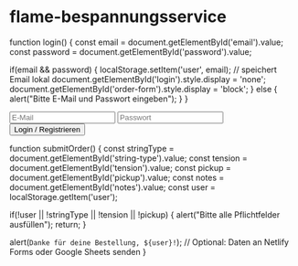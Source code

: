 # flame-bespannungsservice

function login() {
  const email = document.getElementById('email').value;
  const password = document.getElementById('password').value;

  if(email && password) {
    localStorage.setItem('user', email);  // speichert Email lokal
    document.getElementById('login').style.display = 'none';
    document.getElementById('order-form').style.display = 'block';
  } else {
    alert("Bitte E-Mail und Passwort eingeben");
  }
}

<div id="login">
  <input type="email" id="email" placeholder="E-Mail">
  <input type="password" id="password" placeholder="Passwort">
  <button onclick="login()">Login / Registrieren</button>
</div>

<div id="order-form" style="display:none;">
  <h2>Bestelle deine Bespannung</h2>
  <label>Saitenart:</label>
  <select id="string-type">
    <option>Nylon</option>
    <option>Multifilament</option>
    <option>Hybrid</option>
  </select>

  <label>Spannung / Gewicht:</label>
  <select id="tension">
    <option>20kg</option>
    <option>22kg</option>
    <option>24kg</option>
  </select>

  <label>Abholdatum:</label>
  <input type="date" id="pickup">

  <label>Bemerkungen:</label>
  <input type="text" id="notes">

  <h3>Twint-Zahlung:</h3>
  <a href="DEIN_TWINT_LINK" target="_blank">
    <img src="twint-qr-code.png" alt="Twint QR">
  </a>

  <button onclick="submitOrder()">Bestellen</button>
</div>

function submitOrder() {
  const stringType = document.getElementById('string-type').value;
  const tension = document.getElementById('tension').value;
  const pickup = document.getElementById('pickup').value;
  const notes = document.getElementById('notes').value;
  const user = localStorage.getItem('user');

  if(!user || !stringType || !tension || !pickup) {
    alert("Bitte alle Pflichtfelder ausfüllen");
    return;
  }

  alert(`Danke für deine Bestellung, ${user}!`);
  // Optional: Daten an Netlify Forms oder Google Sheets senden
}
